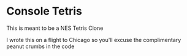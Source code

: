 # Console Tetris
This is meant to be a NES Tetris Clone

I wrote this on a flight to Chicago so you'll excuse the complimentary peanut crumbs in the code
